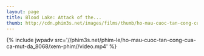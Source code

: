 ```yaml
---
layout: page
title: Blood Lake: Attack of the...
thumb: http://cdn.phim3s.net/images/films/thumb/ho-mau-cuoc-tan-cong-cua-ca-mut-da-blood-lake-attack-of-the-killer-lampreys-2014.jpg
---
```

{% include jwpadv src='//phim3s.net/phim-le/ho-mau-cuoc-tan-cong-cua-ca-mut-da_8068/xem-phim//video.mp4' %}